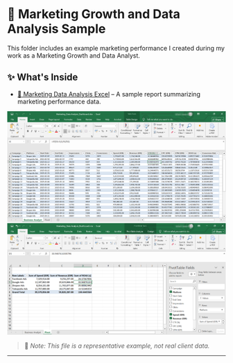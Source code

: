 # 📁 Marketing Growth and Data Analysis Sample

This folder includes an example marketing performance I created during my work as a Marketing Growth and Data Analyst.

## ✨ What's Inside
 
- [📄 Marketing Data Analysis Excel](./Marketing_Data%20Analysis_Dashboard.xlsx) – A sample report summarizing marketing performance data.

![marketing-data-analysis-dashboard](./Screenshot_Marketing_Data%20Analysis_Dashboard.png)
![marketing-data-analysis-dashboard](./Screenshot_Marketing_Data%20Analysis_Pivot.png)

> 📌 *Note: This file is a representative example, not real client data.*
---
